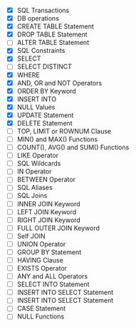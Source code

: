 - [x] SQL Transactions 
- [x] DB operations 
- [x] CREATE TABLE Statement
- [x] DROP TABLE Statement
- [ ] ALTER TABLE Statement
- [x] SQL Constraints
- [x] SELECT
- [ ] SELECT DISTINCT
- [x] WHERE
- [x] AND, OR and NOT Operators
- [x] ORDER BY Keyword
- [x] INSERT INTO
- [x] NULL Values
- [x] UPDATE Statement
- [x] DELETE Statement
- [ ] TOP, LIMIT or ROWNUM Clause
- [ ] MIN() and MAX() Functions
- [ ] COUNT(), AVG() and SUM() Functions
- [ ] LIKE Operator
- [ ] SQL Wildcards
- [ ] IN Operator
- [ ] BETWEEN Operator
- [ ] SQL Aliases
- [ ] SQL Joins
- [ ] INNER JOIN Keyword
- [ ] LEFT JOIN Keyword
- [ ] RIGHT JOIN Keyword
- [ ] FULL OUTER JOIN Keyword
- [ ] Self JOIN
- [ ] UNION Operator
- [ ] GROUP BY Statement
- [ ] HAVING Clause
- [ ] EXISTS Operator
- [ ] ANY and ALL Operators
- [ ] SELECT INTO Statement
- [ ] INSERT INTO SELECT Statement
- [ ] INSERT INTO SELECT Statement
- [ ] CASE Statement
- [ ] NULL Functions